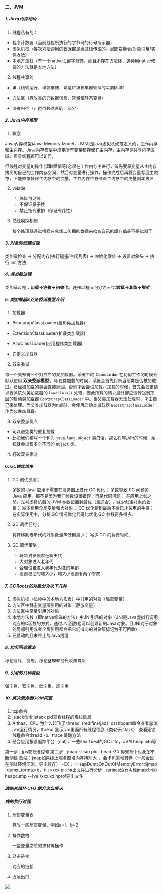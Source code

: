 #### 二、JVM

##### 1. Java内存结构

1. 线程私有的：

- 程序计数器（当前线程所执行的字节码的行号指示器）
- 虚拟机栈（每次方法调用的数据都是通过栈传递的。局部变量表/对象引用/实例方法）
- 本地方法栈（有一个native关键字修饰，而且不存在方法体，这种用native修饰的方法就是本地方法）

2. 线程共享的

- 堆（栈管运行，堆管存储，堆是垃圾收集器管理的主要区域）

- 方法区（存放类的元数据信息，常量和静态变量）

- 直接内存（非运行数据区的一部分）

##### 2. Java内存模型

1. 概念

Java内存模型(Java Memory Model，JMM)是java虚拟机规范定义的，工作内存和主内存。Java内存模型中规定所有变量都存储在主内存，主内存是共享内存区域，所有线程都可以访问，

但线程对变量的操作(读取赋值等)必须在工作内存中进行，首先要将变量从主内存拷贝的自己的工作内存空间，然后对变量进行操作，操作完成后再将变量写回主内存，不能直接操作主内存中的变量，工作内存中存储着主内存中的变量副本拷贝

2. volatie

   - 保证可见性
   - 不保证原子性
   - 禁止指令重排（保证有序性）

3. 总线嗅探机制

   每个处理器通过嗅探在总线上传播的数据来检查自己的缓存值是不是过期了

##### 3. 对象的创建过程

类加载检查 -> 分配内存(执行碰撞/空闲列表) -> 初始化零值 -> 设置对象头 -> 执行 init 方法

##### 4. 类加载过程

类加载过程：**加载->连接->初始化**。连接过程又可分为三步:**验证->准备->解析**。

##### 5. 类加载器&双亲委派模型介绍

1. 加载器

- BootstrapClassLoader(启动类加载器) 

- ExtensionClassLoader(扩展类加载器)

- AppClassLoader(应用程序类加载器)

- 自定义加载器

2. 双亲委派

每一个类都有一个对应它的类加载器。系统中的 ClassLoder 在协同工作的时候会默认使用 **双亲委派模型** 。即在类加载的时候，系统会首先判断当前类是否被加载过。已经被加载的类会直接返回，否则才会尝试加载。加载的时候，首先会把该请求委派该父类加载器的 `loadClass()` 处理，因此所有的请求最终都应该传送到顶层的启动类加载器 `BootstrapClassLoader` 中。当父类加载器无法处理时，才由自己来处理。当父类加载器为null时，会使用启动类加载器 `BootstrapClassLoader` 作为父类加载器。

3. 双亲委派优点

- 可以避免类的重复加载
- 比如我们编写一个称为 `java.lang.Object` 类的话，那么程序运行的时候，系统就会出现多个不同的 `Object` 类。

4. 打破双亲委派

##### 6. GC调优策略

1. GC 调优原则；

   多数的 Java 应用不需要在服务器上进行 GC 优化； 多数导致 GC 问题的 Java 应用，都不是因为我们参数设置错误，而是代码问题； 在应用上线之前，先考虑将机器的 JVM 参数设置到最优（最适合）； 减少创建对象的数量； 减少使用全局变量和大对象； GC 优化是到最后不得已才采用的手段； 在实际使用中，分析 GC 情况优化代码比优化 GC 参数要多得多。

2. GC 调优目的；

   将转移到老年代的对象数量降低到最小； 减少 GC 的执行时间。

3. GC 调优策略；

   - 将新对象预留在新生代
   - 大对象进入老年代
   - 合理设置进入老年代对象的年龄
   - 设置稳定的堆大小，堆大小设置有两个参数

##### 7. GC Roots的对象分为以下几种

1. 虚拟机栈（栈帧中的本地方法表）中引用的对象（局部变量）
2. 方法区中静态变量所引用的对象（静态变量）
3. 方法区中常量引用的对象
4. 本地方法栈（即native修饰的方法）中JNI引用的对象（JNI是Java虚拟机调用对应的C函数的方式，通过JNI函数也可以创建新的Java对象。且JNI对于对象的局部引用或者全局引用都会把它们指向的对象都标记为不可回收）
5. 已启动的且未终止的Java线程

##### 8. 垃圾回收算法

标记清除，复制，标记整理和分代收集算法

##### 9. 引用的几种类型

强引用、软引用、弱引用、虚引用

##### 10. 解决服务器OOM问题

1. top命令
2. jstack命令 jstack pid查看线程的堆栈信息
3. Arthas，CPU 为什么起飞了 thread（redifine/jad）dashboard命令查看总体jvm运行情况，thread 显示jvm里面所有线程信息（类似于jstack）  查看死锁线程命令thread -b。trace 跟踪方法
4. 结合应用报错追踪平台（cat），一些heartbeat的GC info，JVM heap info等

第一步：jps获取进程号 
第二步：jmap -histo pid | head -20 得知有个对象在不断创建 
备注：jmap如果线上服务器堆内存特别大，，会卡死需堆转存（一般会说在测试环境压测，导出转存） 
-XX：+HeapDumpOnOutOfMemoryError或jmap -dumpLformat=b，file=xxx pid 转出文件进行分析 
（arthas没有实现jmap命令）heapdump --live /xxx/xx.hprof导出文件

##### 遇到死循环 CPU 飙升怎么解决

##### 栈的执行过程

1. 局部变量表

   存放一些局部变量，例如a=1，b=2

1. 操作数栈

   一些变量之前的求和等操作

2. 动态链接

   对应的链接

3. 方法出口

![](https://tva1.sinaimg.cn/large/007S8ZIlgy1giu14f9941j31so0sagqp.jpg)

